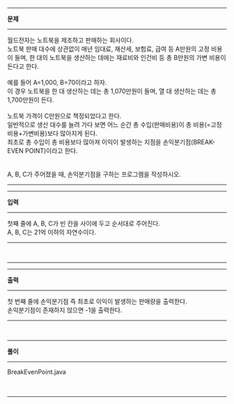 <hr/>
<b>문제</b>
<br/>
<hr/>
월드전자는 노트북을 제조하고 판매하는 회사이다.<br/>
노트북 판매 대수에 상관없이 매년 임대료, 재산세, 보험료, 급여 등 A만원의 고정 비용이 들며, 한 대의 노트북을 생산하는 데에는 재료비와 인건비 등 총 B만원의 가변 비용이 든다고 한다.<br/>
<br/>
예를 들어 A=1,000, B=70이라고 하자.<br/>
이 경우 노트북을 한 대 생산하는 데는 총 1,070만원이 들며, 열 대 생산하는 데는 총 1,700만원이 든다.<br/>
<br/>
노트북 가격이 C만원으로 책정되었다고 한다.<br/>
일반적으로 생산 대수를 늘려 가다 보면 어느 순간 총 수입(판매비용)이 총 비용(=고정비용+가변비용)보다 많아지게 된다.<br/>
최초로 총 수입이 총 비용보다 많아져 이익이 발생하는 지점을 손익분기점(BREAK-EVEN POINT)이라고 한다.<br/>
<br/>
<br/>
A, B, C가 주어졌을 때, 손익분기점을 구하는 프로그램을 작성하시오.<br/>
<hr/>
<hr/>
<b>입력</b>
<br/>
<hr/>
첫째 줄에 A, B, C가 빈 칸을 사이에 두고 순서대로 주어진다.<br/>
A, B, C는 21억 이하의 자연수이다.<br/>
<hr/>
<br/>
<hr/>
<hr/>
<b>출력</b>
<br/>
<hr/>
첫 번째 줄에 손익분기점 즉 최초로 이익이 발생하는 판매량을 출력한다.<br/>
손익분기점이 존재하지 않으면 -1을 출력한다.<br/>
<hr/>
<br/>
<hr/>
<b>풀이</b>
<br/>
<hr/>
BreakEvenPoint.java
<br/><br/>


<br/>
<hr/>
